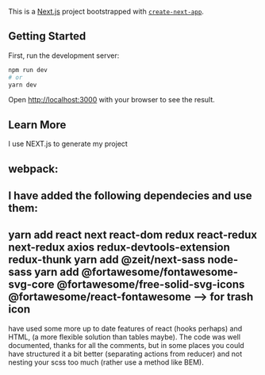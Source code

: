 This is a [Next.js](https://nextjs.org/) project bootstrapped with [`create-next-app`](https://github.com/zeit/next.js/tree/canary/packages/create-next-app).

## Getting Started

First, run the development server:

```bash
npm run dev
# or
yarn dev
```
Open [http://localhost:3000](http://localhost:3000) with your browser to see the result.

## Learn More

I use NEXT.js to generate my project

webpack:
------------------------------------------------------------------------------------------------------------------------------
I have added the following dependecies and use them:
------------------------------------------------------------------------------------------------------------------------------
yarn add react next react-dom redux react-redux next-redux axios redux-devtools-extension redux-thunk
yarn add @zeit/next-sass node-sass
yarn add @fortawesome/fontawesome-svg-core @fortawesome/free-solid-svg-icons @fortawesome/react-fontawesome --> for trash icon
------------------------------------------------------------------------------------------------------------------------------



have used some more up to date features of react (hooks perhaps)
and HTML, (a more flexible solution than tables maybe).
The code was well documented, thanks for all the comments,
but in some places you could have structured it a bit better (separating actions from reducer) and not nesting your scss too much (rather use a method like BEM).
